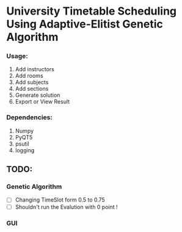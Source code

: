 # University Timetable Scheduling Using Adaptive-Elitist Genetic Algorithm



### Usage:
1. Add instructors
2. Add rooms
3. Add subjects
4. Add sections
5. Generate solution
6. Export or View Result

### Dependencies:
1. Numpy
2. PyQT5
3. psutil
4. logging


## TODO:

### Genetic Algorithm
- [ ] Changing TimeSlot form 0.5 to 0.75
- [ ] Shouldn't run the Evalution with 0 point !

### GUI

